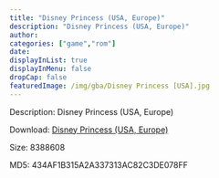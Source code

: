 ```yaml
---
title: "Disney Princess (USA, Europe)"
description: "Disney Princess (USA, Europe)"
author: 
categories: ["game","rom"]
date: 
displayInList: true
displayInMenu: false
dropCap: false
featuredImage: /img/gba/Disney Princess [USA].jpg
---
```


Description: Disney Princess (USA, Europe)

Download: <a style="text-decoration:underline;" href="https://mega.nz/#!WbYAyQzA!zxNdBh9kUU8r78BugpD8XDWLKwfWrqvjh8zpWmsd_gU" target = "_blank" rel = "nofollow" > Disney Princess (USA, Europe)</a>

Size: 8388608

MD5: 434AF1B315A2A337313AC82C3DE078FF

